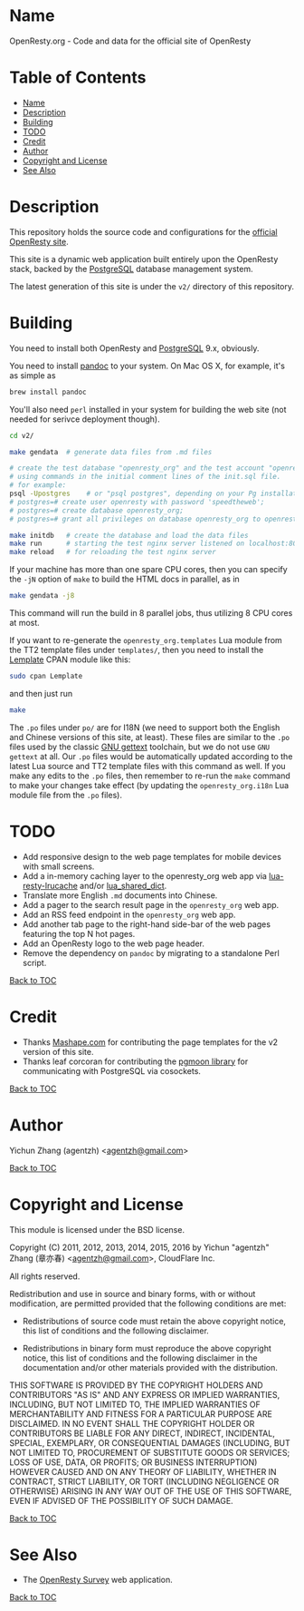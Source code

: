 Name
====

OpenResty.org - Code and data for the official site of OpenResty

Table of Contents
=================

* [Name](#name)
* [Description](#description)
* [Building](#building)
* [TODO](#todo)
* [Credit](#credit)
* [Author](#author)
* [Copyright and License](#copyright-and-license)
* [See Also](#see-also)

Description
===========

This repository holds the source code and configurations for the [official OpenResty site](https://openresty.org/).

This site is a dynamic web application built entirely upon the OpenResty stack, backed by the [PostgreSQL](http://www.postgresql.org/)
database management system.

The latest generation of this site is under the `v2/` directory of this repository.

Building
========

You need to install both OpenResty and [PostgreSQL](http://www.postgresql.org/) 9.x, obviously.

You need to install [pandoc](http://pandoc.org/) to your system. On Mac OS X, for example, it's as simple as

```bash
brew install pandoc
```

You'll also need `perl` installed in your system for building the web site (not needed for serivce deployment though).

```bash
cd v2/

make gendata  # generate data files from .md files

# create the test database "openresty_org" and the test account "openresty" in your local PostgreSQL server.
# using commands in the initial comment lines of the init.sql file.
# for example:
psql -Upostgres    # or "psql postgres", depending on your Pg installation
# postgres=# create user openresty with password 'speedtheweb';
# postgres=# create database openresty_org;
# postgres=# grant all privileges on database openresty_org to openresty;

make initdb   # create the database and load the data files
make run      # starting the test nginx server listened on localhost:8080
make reload   # for reloading the test nginx server
```

If your machine has more than one spare CPU cores, then you can specify the `-jN` option of `make` to build the HTML
docs in parallel, as in

```bash
make gendata -j8
```

This command will run the build in 8 parallel jobs, thus utilizing 8 CPU cores at most.

If you want to re-generate the `openresty_org.templates` Lua module from the TT2 template files under `templates/`, then
you need to install the [Lemplate](https://metacpan.org/pod/Lemplate) CPAN module like this:

```bash
sudo cpan Lemplate
```

and then just run

```bash
make
```

The `.po` files under `po/` are for I18N (we need to support both the English and Chinese versions of this site, at least).
These files are similar to the `.po` files used by the classic [GNU gettext](https://www.gnu.org/software/gettext/) toolchain,
but we do not use `GNU gettext` at all.  Our `.po` files would be automatically updated according to the latest Lua source
and TT2 template files with this command as well. If you make any edits to the `.po` files, then remember to re-run the
`make` command to make your changes take effect (by updating the `openresty_org.i18n` Lua module file from the `.po` files).

TODO
====

* Add responsive design to the web page templates for mobile devices with small screens.
* Add a in-memory caching layer to the openresty_org web app via [lua-resty-lrucache](https://github.com/openresty/lua-resty-lrucache)
and/or [lua_shared_dict](https://github.com/openresty/lua-nginx-module#lua_shared_dict).
* Translate more English `.md` documents into Chinese.
* Add a pager to the search result page in the `openresty_org` web app.
* Add an RSS feed endpoint in the `openresty_org` web app.
* Add another tab page to the right-hand side-bar of the web pages featuring the top N hot pages.
* Add an OpenResty logo to the web page header.
* Remove the dependency on `pandoc` by migrating to a standalone Perl script.

[Back to TOC](#table-of-contents)

Credit
======

* Thanks [Mashape.com](https://www.mashape.com) for contributing the page templates for the v2 version of this site.
* Thanks leaf corcoran for contributing the [pgmoon library](https://github.com/leafo/pgmoon) for communicating
with PostgreSQL via cosockets.

[Back to TOC](#table-of-contents)

Author
======

Yichun Zhang (agentzh) &lt;agentzh@gmail.com&gt;

[Back to TOC](#table-of-contents)

Copyright and License
=====================

This module is licensed under the BSD license.

Copyright (C) 2011, 2012, 2013, 2014, 2015, 2016 by Yichun "agentzh" Zhang (章亦春) &lt;agentzh@gmail.com&gt;, CloudFlare Inc.

All rights reserved.

Redistribution and use in source and binary forms, with or without modification, are permitted provided that the following conditions are met:

* Redistributions of source code must retain the above copyright notice, this list of conditions and the following disclaimer.

* Redistributions in binary form must reproduce the above copyright notice, this list of conditions and the following disclaimer in the documentation and/or other materials provided with the distribution.

THIS SOFTWARE IS PROVIDED BY THE COPYRIGHT HOLDERS AND CONTRIBUTORS "AS IS" AND ANY EXPRESS OR IMPLIED WARRANTIES, INCLUDING, BUT NOT LIMITED TO, THE IMPLIED WARRANTIES OF MERCHANTABILITY AND FITNESS FOR A PARTICULAR PURPOSE ARE DISCLAIMED. IN NO EVENT SHALL THE COPYRIGHT HOLDER OR CONTRIBUTORS BE LIABLE FOR ANY DIRECT, INDIRECT, INCIDENTAL, SPECIAL, EXEMPLARY, OR CONSEQUENTIAL DAMAGES (INCLUDING, BUT NOT LIMITED TO, PROCUREMENT OF SUBSTITUTE GOODS OR SERVICES; LOSS OF USE, DATA, OR PROFITS; OR BUSINESS INTERRUPTION) HOWEVER CAUSED AND ON ANY THEORY OF LIABILITY, WHETHER IN CONTRACT, STRICT LIABILITY, OR TORT (INCLUDING NEGLIGENCE OR OTHERWISE) ARISING IN ANY WAY OUT OF THE USE OF THIS SOFTWARE, EVEN IF ADVISED OF THE POSSIBILITY OF SUCH DAMAGE.

[Back to TOC](#table-of-contents)

See Also
========

* The [OpenResty Survey](https://github.com/agentzh/openresty-survey) web application.

[Back to TOC](#table-of-contents)

